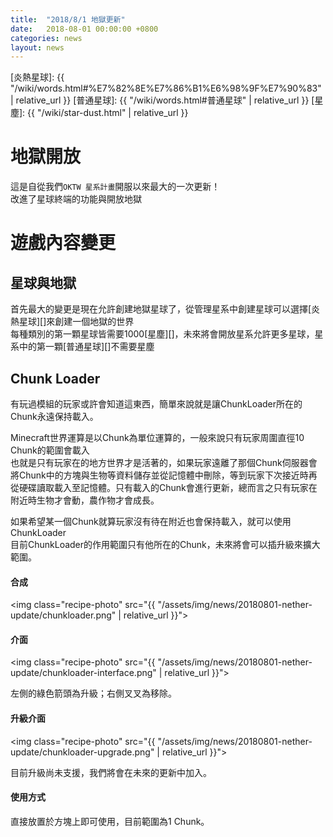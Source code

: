 ```yaml
---
title:  "2018/8/1 地獄更新"
date:   2018-08-01 00:00:00 +0800
categories: news
layout: news
---
```

[炎熱星球]: {{ "/wiki/words.html#%E7%82%8E%E7%86%B1%E6%98%9F%E7%90%83" | relative_url }}
[普通星球]: {{ "/wiki/words.html#普通星球" | relative_url }}
[星塵]: {{ "/wiki/star-dust.html" | relative_url }}

# 地獄開放
這是自從我們`OKTW 星系計畫`開服以來最大的一次更新！  
改進了星球終端的功能與開放地獄

# 遊戲內容變更
## 星球與地獄
首先最大的變更是現在允許創建地獄星球了，從管理星系中創建星球可以選擇[炎熱星球][]來創建一個地獄的世界  
每種類別的第一顆星球皆需要1000[星塵][]，未來將會開放星系允許更多星球，星系中的第一顆[普通星球][]不需要星塵

## Chunk Loader
有玩過模組的玩家或許會知道這東西，簡單來說就是讓ChunkLoader所在的Chunk永遠保持載入。

Minecraft世界運算是以Chunk為單位運算的，一般來說只有玩家周圍直徑10 Chunk的範圍會載入  
也就是只有玩家在的地方世界才是活著的，如果玩家遠離了那個Chunk伺服器會將Chunk中的方塊與生物等資料儲存並從記憶體中刪除，等到玩家下次接近時再從硬碟讀取載入至記憶體。只有載入的Chunk會進行更新，總而言之只有玩家在附近時生物才會動，農作物才會成長。

如果希望某一個Chunk就算玩家沒有待在附近也會保持載入，就可以使用ChunkLoader  
目前ChunkLoader的作用範圍只有他所在的Chunk，未來將會可以插升級來擴大範圍。  

#### 合成

<img class="recipe-photo" src="{{ "/assets/img/news/20180801-nether-update/chunkloader.png" | relative_url }}">

#### 介面

<img class="recipe-photo" src="{{ "/assets/img/news/20180801-nether-update/chunkloader-interface.png" | relative_url }}">

左側的綠色箭頭為升級；右側叉叉為移除。

#### 升級介面

<img class="recipe-photo" src="{{ "/assets/img/news/20180801-nether-update/chunkloader-upgrade.png" | relative_url }}">

目前升級尚未支援，我們將會在未來的更新中加入。

#### 使用方式

直接放置於方塊上即可使用，目前範圍為1 Chunk。